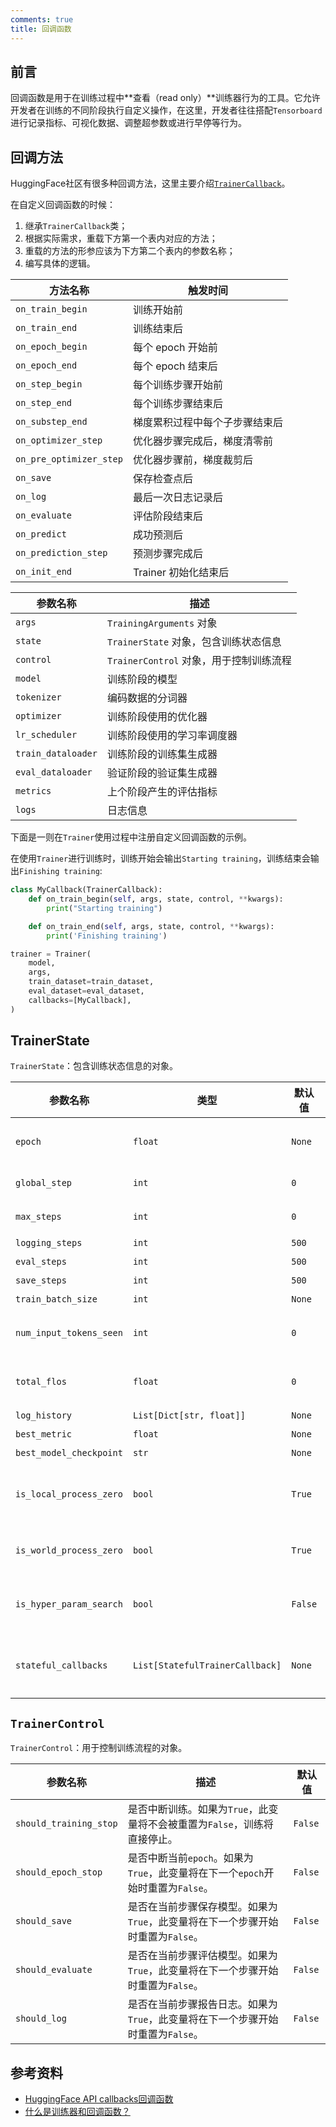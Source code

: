 ```yaml
---
comments: true
title: 回调函数
---
```


## 前言

回调函数是用于在训练过程中**查看（read only）**训练器行为的工具。它允许开发者在训练的不同阶段执行自定义操作，在这里，开发者往往搭配`Tensorboard`进行记录指标、可视化数据、调整超参数或进行早停等行为。

## 回调方法

HuggingFace社区有很多种回调方法，这里主要介绍[`TrainerCallback`](https://huggingface.co/docs/transformers/v4.45.2/en/main_classes/callback#transformers.TrainerCallback)。

在自定义回调函数的时候：

1. 继承`TrainerCallback`类；
2. 根据实际需求，重载下方第一个表内对应的方法；
3. 重载的方法的形参应该为下方第二个表内的参数名称；
4. 编写具体的逻辑。

<div class="grid" markdown>

| 方法名称                | 触发时间                       |
| ----------------------- | ------------------------------ |
| `on_train_begin`        | 训练开始前                     |
| `on_train_end`          | 训练结束后                     |
| `on_epoch_begin`        | 每个 epoch 开始前              |
| `on_epoch_end`          | 每个 epoch 结束后              |
| `on_step_begin`         | 每个训练步骤开始前             |
| `on_step_end`           | 每个训练步骤结束后             |
| `on_substep_end`        | 梯度累积过程中每个子步骤结束后 |
| `on_optimizer_step`     | 优化器步骤完成后，梯度清零前   |
| `on_pre_optimizer_step` | 优化器步骤前，梯度裁剪后       |
| `on_save`               | 保存检查点后                   |
| `on_log`                | 最后一次日志记录后             |
| `on_evaluate`           | 评估阶段结束后                 |
| `on_predict`            | 成功预测后                     |
| `on_prediction_step`    | 预测步骤完成后                 |
| `on_init_end`           | Trainer 初始化结束后           |

| 参数名称           | 描述                                    |
| ------------------ | --------------------------------------- |
| `args`             | `TrainingArguments` 对象                |
| `state`            | `TrainerState` 对象，包含训练状态信息   |
| `control`          | `TrainerControl` 对象，用于控制训练流程 |
| `model`            | 训练阶段的模型                          |
| `tokenizer`        | 编码数据的分词器                        |
| `optimizer`        | 训练阶段使用的优化器                    |
| `lr_scheduler`     | 训练阶段使用的学习率调度器              |
| `train_dataloader` | 训练阶段的训练集生成器                  |
| `eval_dataloader`  | 验证阶段的验证集生成器                  |
| `metrics`          | 上个阶段产生的评估指标                  |
| `logs`             | 日志信息                                |

</div>

下面是一则在`Trainer`使用过程中注册自定义回调函数的示例。

在使用`Trainer`进行训练时，训练开始会输出`Starting training`，训练结束会输出`Finishing training`:

```python
class MyCallback(TrainerCallback):
    def on_train_begin(self, args, state, control, **kwargs):
        print("Starting training")

    def on_train_end(self, args, state, control, **kwargs):
        print('Finishing training')

trainer = Trainer(
    model,
    args,
    train_dataset=train_dataset,
    eval_dataset=eval_dataset,
    callbacks=[MyCallback],
)
```

## TrainerState

`TrainerState`：包含训练状态信息的对象。

| 参数名称                | 类型                            | 默认值  | 描述                                                                                                           |
| ----------------------- | ------------------------------- | ------- | -------------------------------------------------------------------------------------------------------------- |
| `epoch`                 | `float`                         | `None`  | 仅在训练期间设置，表示当前训练所在的`epoch`（小数部分表示当前完成的百分比）。                                  |
| `global_step`           | `int`                           | `0`     | 训练期间，表示已完成的步骤数。                                                                                 |
| `max_steps`             | `int`                           | `0`     | 当前训练期间要执行的更新步骤数量。                                                                             |
| `logging_steps`         | `int`                           | `500`   | 每`X`个更新步骤记录一次日志。                                                                                  |
| `eval_steps`            | `int`                           | `500`   | 每`X`个步骤执行一次评估。                                                                                      |
| `save_steps`            | `int`                           | `500`   | 每`X`个更新步骤保存一次检查点。                                                                                |
| `train_batch_size`      | `int`                           | `None`  | 训练数据加载器的批次大小。                                                                                     |
| `num_input_tokens_seen` | `int`                           | `0`     | 训练期间看到的令牌数量（输入令牌数量，而不是预测令牌数量）。                                                   |
| `total_flos`            | `float`                         | `0`     | 模型从训练开始到现在的总浮点运算次数（存储为浮点数以避免溢出）。                                               |
| `log_history`           | `List[Dict[str, float]]`        | `None`  | 从训练开始到现在的日志列表。                                                                                   |
| `best_metric`           | `float`                         | `None`  | 跟踪最佳模型时的最佳指标值。                                                                                   |
| `best_model_checkpoint` | `str`                           | `None`  | 跟踪最佳模型时的最佳模型。                                                                                     |
| `is_local_process_zero` | `bool`                          | `True`  | 此进程是否为本地（例如，如果在多台机器上以分布式方式进行训练，则在一台机器上）主进程。                         |
| `is_world_process_zero` | `bool`                          | `True`  | 此进程是否为全局主进程（在多台机器上以分布式方式进行训练时，这仅对一个进程为`True`）。                         |
| `is_hyper_param_search` | `bool`                          | `False` | 我否正在使用 `Trainer.hyperparameter_search` 进行超参数搜索。这将影响数据在`TensorBoard`中的记录方式。         |
| `stateful_callbacks`    | `List[StatefulTrainerCallback]` | `None`  | 附加到`Trainer`的回调函数，这些回调函数应该保存或恢复其状态。相关的回调函数应该实现`state`和`from_state`函数。 |

## `TrainerControl`

`TrainerControl`：用于控制训练流程的对象。

| 参数名称               | 描述                                                                            | 默认值  |
| ---------------------- | ------------------------------------------------------------------------------- | ------- |
| `should_training_stop` | 是否中断训练。如果为`True`，此变量将不会被重置为`False`，训练将直接停止。       | `False` |
| `should_epoch_stop`    | 是否中断当前`epoch`。如果为`True`，此变量将在下一个`epoch`开始时重置为`False`。 | `False` |
| `should_save`          | 是否在当前步骤保存模型。如果为`True`，此变量将在下一个步骤开始时重置为`False`。 | `False` |
| `should_evaluate`      | 是否在当前步骤评估模型。如果为`True`，此变量将在下一个步骤开始时重置为`False`。 | `False` |
| `should_log`           | 是否在当前步骤报告日志。如果为`True`，此变量将在下一个步骤开始时重置为`False`。 | `False` |

## 参考资料

<div class="grid cards" markdown>

- [HuggingFace API callbacks回调函数](https://huggingface.co/docs/transformers/main_classes/callback)
- [什么是训练器和回调函数？](https://blog.csdn.net/qq_44324007/article/details/140811427)

</div>
